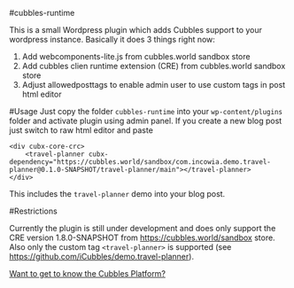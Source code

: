 #cubbles-runtime

This is a small Wordpress plugin which adds Cubbles support to your wordpress instance. Basically it does 3 things right now:

1. Add webcomponents-lite.js from cubbles.world sandbox store
2. Add cubbles clien runtime extension (CRE) from cubbles.world sandbox store
3. Adjust allowedposttags to enable admin user to use custom tags in post html editor

#Usage
Just copy the folder `cubbles-runtime` into your `wp-content/plugins` folder and activate plugin using admin panel. If you create a new blog post just switch to raw html editor and paste

    <div cubx-core-crc>
        <travel-planner cubx-dependency="https://cubbles.world/sandbox/com.incowia.demo.travel-planner@0.1.0-SNAPSHOT/travel-planner/main"></travel-planner>
    </div>

This includes the `travel-planner` demo into your blog post.

#Restrictions

Currently the plugin is still under development and does only support the CRE version 1.8.0-SNAPSHOT from https://cubbles.world/sandbox store.
Also only the custom tag `<travel-planner>` is supported (see https://github.com/iCubbles/demo.travel-planner).

[Want to get to know the Cubbles Platform?](https://cubbles.github.io)

